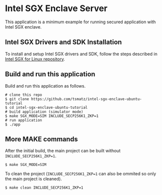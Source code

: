 # Intel SGX Enclave Server

This application is a minimum example for running secured application with Intel SGX enclave.

## Intel SGX Drivers and SDK Installation

To install and setup Intel SGX drivers and SDK, follow the steps described in [Intel SGX for Linux repository](https://github.com/intel/linux-sgx).

## Build and run this application

Build and run this application as follows.

```
# clone this repo
$ git clone https://github.com/tsmatz/intel-sgx-enclave-ubuntu-tutorial
$ cd intel-sgx-enclave-ubuntu-tutorial
# build application (simulator mode)
$ make SGX_MODE=SIM INCLUDE_SECP256K1_ZKP=1
# run application
$ ./app
```

## More MAKE commands

After the initial build, the main project can be built without `INCLUDE_SECP256K1_ZKP=1`.
```
$ make SGX_MODE=SIM
```

To clean the project (`INCLUDE_SECP256K1_ZKP=1` can also be ommited so only the main project is cleaned).
```
$ make clean INCLUDE_SECP256K1_ZKP=1
```